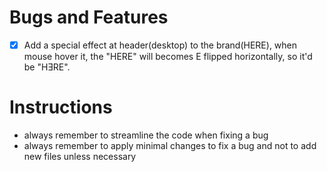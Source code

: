 # Bugs and Features 

- [x] Add a special effect at header(desktop) to the brand(HERE), when mouse hover it, the "HERE" will becomes E flipped horizontally, so it'd be "HƎRE". 

# Instructions
- always remember to streamline the code when fixing a bug
- always remember to apply minimal changes to fix a bug and not to add new files unless necessary

